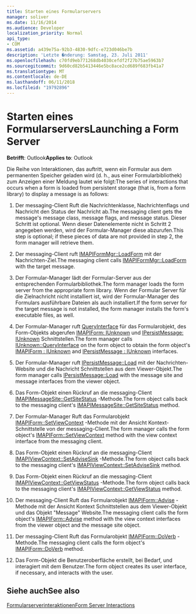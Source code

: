 ```yaml
---
title: Starten eines Formularservers
manager: soliver
ms.date: 11/16/2014
ms.audience: Developer
localization_priority: Normal
api_type:
- COM
ms.assetid: a439e75a-92b3-4830-9dfc-e723d046be7b
description: 'Letzte �nderung: Samstag, 23. Juli 2011'
ms.openlocfilehash: c70fd9eb771268db4030cefdf2f27b75ae5963b7
ms.sourcegitcommit: 9d60cd82b5413446e5bc8ace2cd689f683fb41a7
ms.translationtype: MT
ms.contentlocale: de-DE
ms.lasthandoff: 06/11/2018
ms.locfileid: "19792896"
---
```

# <a name="launching-a-form-server"></a><span data-ttu-id="58b7a-103">Starten eines Formularservers</span><span class="sxs-lookup"><span data-stu-id="58b7a-103">Launching a Form Server</span></span>

  
  
<span data-ttu-id="58b7a-104">**Betrifft**: Outlook</span><span class="sxs-lookup"><span data-stu-id="58b7a-104">**Applies to**: Outlook</span></span> 
  
<span data-ttu-id="58b7a-105">Die Reihe von Interaktionen, das auftritt, wenn ein Formular aus dem permanenten Speicher geladen wird (d. h., aus einer Formularbibliothek) zum Anzeigen einer Meldung lautet wie folgt:</span><span class="sxs-lookup"><span data-stu-id="58b7a-105">The series of interactions that occurs when a form is loaded from persistent storage (that is, from a form library) to display a message is as follows:</span></span>
  
1. <span data-ttu-id="58b7a-106">Der messaging-Client Ruft die Nachrichtenklasse, Nachrichtenflags und Nachricht den Status der Nachricht ab.</span><span class="sxs-lookup"><span data-stu-id="58b7a-106">The messaging client gets the message's message class, message flags, and message status.</span></span> <span data-ttu-id="58b7a-107">Dieser Schritt ist optional. Wenn dieser Datenelemente nicht in Schritt 2 angegeben werden, wird der Formular-Manager diese abzurufen.</span><span class="sxs-lookup"><span data-stu-id="58b7a-107">This step is optional; if these pieces of data are not provided in step 2, the form manager will retrieve them.</span></span>
    
2. <span data-ttu-id="58b7a-108">Der messaging-Client ruft [IMAPIFormMgr::LoadForm](imapiformmgr-loadform.md) mit der Nachrichten-Ziel.</span><span class="sxs-lookup"><span data-stu-id="58b7a-108">The messaging client calls [IMAPIFormMgr::LoadForm](imapiformmgr-loadform.md) with the target message.</span></span> 
    
3. <span data-ttu-id="58b7a-109">Der Formular-Manager lädt der Formular-Server aus der entsprechenden Formularbibliothek.</span><span class="sxs-lookup"><span data-stu-id="58b7a-109">The form manager loads the form server from the appropriate form library.</span></span> <span data-ttu-id="58b7a-110">Wenn der Formular Server für die Zielnachricht nicht installiert ist, wird der Formular-Manager des Formulars ausführbare Dateien als auch installiert.</span><span class="sxs-lookup"><span data-stu-id="58b7a-110">If the form server for the target message is not installed, the form manager installs the form's executable files, as well.</span></span>
    
4. <span data-ttu-id="58b7a-111">Der Formular-Manager ruft [QueryInterface](http://msdn.microsoft.com/library/54d5ff80-18db-43f2-b636-f93ac053146d%28Office.15%29.aspx) für das Formularobjekt, des Form-Objekts abgerufen [IMAPIForm: IUnknown](imapiformiunknown.md) und [IPersistMessage: IUnknown](ipersistmessageiunknown.md) Schnittstellen.</span><span class="sxs-lookup"><span data-stu-id="58b7a-111">The form manager calls [IUnknown::QueryInterface](http://msdn.microsoft.com/library/54d5ff80-18db-43f2-b636-f93ac053146d%28Office.15%29.aspx) on the form object to obtain the form object's [IMAPIForm : IUnknown](imapiformiunknown.md) and [IPersistMessage : IUnknown](ipersistmessageiunknown.md) interfaces.</span></span> 
    
5. <span data-ttu-id="58b7a-112">Der Formular-Manager ruft [IPersistMessage::Load](ipersistmessage-load.md) mit der Nachrichten-Website und die Nachricht Schnittstellen aus dem Viewer-Objekt.</span><span class="sxs-lookup"><span data-stu-id="58b7a-112">The form manager calls [IPersistMessage::Load](ipersistmessage-load.md) with the message site and message interfaces from the viewer object.</span></span> 
    
6. <span data-ttu-id="58b7a-113">Das Form-Objekt einen Rückruf an die messaging-Client [IMAPIMessageSite::GetSiteStatus](imapimessagesite-getsitestatus.md) -Methode.</span><span class="sxs-lookup"><span data-stu-id="58b7a-113">The form object calls back to the messaging client's [IMAPIMessageSite::GetSiteStatus](imapimessagesite-getsitestatus.md) method.</span></span> 
    
7. <span data-ttu-id="58b7a-114">Der Formular-Manager Ruft das Formularobjekt [IMAPIForm::SetViewContext](imapiform-setviewcontext.md) -Methode mit der Ansicht Kontext-Schnittstelle von der messaging-Client.</span><span class="sxs-lookup"><span data-stu-id="58b7a-114">The form manager calls the form object's [IMAPIForm::SetViewContext](imapiform-setviewcontext.md) method with the view context interface from the messaging client.</span></span> 
    
8. <span data-ttu-id="58b7a-115">Das Form-Objekt einen Rückruf an die messaging-Client [IMAPIViewContext::SetAdviseSink](imapiviewcontext-setadvisesink.md) -Methode.</span><span class="sxs-lookup"><span data-stu-id="58b7a-115">The form object calls back to the messaging client's [IMAPIViewContext::SetAdviseSink](imapiviewcontext-setadvisesink.md) method.</span></span> 
    
9. <span data-ttu-id="58b7a-116">Das Form-Objekt einen Rückruf an die messaging-Client [IMAPIViewContext::GetViewStatus](imapiviewcontext-getviewstatus.md) -Methode.</span><span class="sxs-lookup"><span data-stu-id="58b7a-116">The form object calls back to the messaging client's [IMAPIViewContext::GetViewStatus](imapiviewcontext-getviewstatus.md) method.</span></span> 
    
10. <span data-ttu-id="58b7a-117">Der messaging-Client Ruft das Formularobjekt [IMAPIForm::Advise](imapiform-advise.md) -Methode mit der Ansicht Kontext Schnittstellen aus dem Viewer-Objekt und das Objekt "Message" Website.</span><span class="sxs-lookup"><span data-stu-id="58b7a-117">The messaging client calls the form object's [IMAPIForm::Advise](imapiform-advise.md) method with the view context interfaces from the viewer object and the message site object.</span></span> 
    
11. <span data-ttu-id="58b7a-118">Der messaging-Client Ruft das Formularobjekt [IMAPIForm::DoVerb](imapiform-doverb.md) -Methode.</span><span class="sxs-lookup"><span data-stu-id="58b7a-118">The messaging client calls the form object's [IMAPIForm::DoVerb](imapiform-doverb.md) method.</span></span> 
    
12. <span data-ttu-id="58b7a-119">Das Form-Objekt die Benutzeroberfläche erstellt, bei Bedarf, und interagiert mit dem Benutzer.</span><span class="sxs-lookup"><span data-stu-id="58b7a-119">The form object creates its user interface, if necessary, and interacts with the user.</span></span>
    
## <a name="see-also"></a><span data-ttu-id="58b7a-120">Siehe auch</span><span class="sxs-lookup"><span data-stu-id="58b7a-120">See also</span></span>



[<span data-ttu-id="58b7a-121">Formularserverinteraktionen</span><span class="sxs-lookup"><span data-stu-id="58b7a-121">Form Server Interactions</span></span>](form-server-interactions.md)

